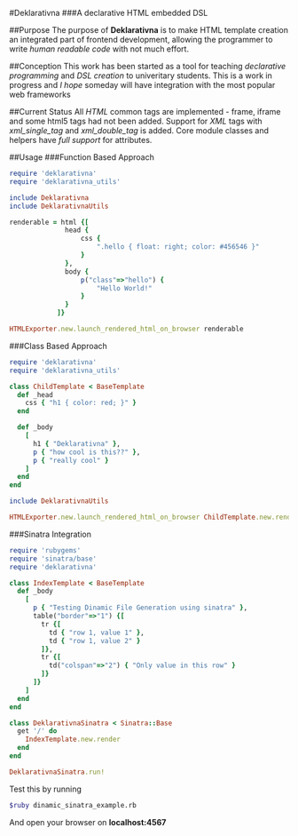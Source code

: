 #Deklarativna
###A declarative HTML embedded DSL

##Purpose
The purpose of **Deklarativna** is to make HTML template creation 
an integrated part of frontend development, allowing the programmer
to write *human readable code* with not much effort.

##Conception
This work has been started as a tool for teaching *declarative programming*
and *DSL creation* to univeritary students.
This is a work in progress and *I hope* someday will have integration
with the most popular web frameworks

##Current Status
All *HTML* common tags are implemented - frame, iframe and some html5 tags
had not been added.
Support for *XML* tags with *xml_single_tag* and *xml_double_tag*
is added. 
Core module classes and helpers have *full support* for attributes.

##Usage
###Function Based Approach

```ruby
require 'deklarativna'
require 'deklarativna_utils'

include Deklarativna
include DeklarativnaUtils

renderable = html {[
              head {
                  css {
                      ".hello { float: right; color: #456546 }"
                  }
              },
              body {
                  p("class"=>"hello") {
                      "Hello World!"
                  }
              }
            ]}

HTMLExporter.new.launch_rendered_html_on_browser renderable
```

###Class Based Approach

```ruby
require 'deklarativna'
require 'deklarativna_utils'

class ChildTemplate < BaseTemplate
  def _head
    css { "h1 { color: red; }" }
  end

  def _body
    [
      h1 { "Deklarativna" },
      p { "how cool is this??" },
      p { "really cool" }
    ]
  end
end

include DeklarativnaUtils

HTMLExporter.new.launch_rendered_html_on_browser ChildTemplate.new.render
```

###Sinatra Integration

```ruby
require 'rubygems'
require 'sinatra/base'
require 'deklarativna'

class IndexTemplate < BaseTemplate
  def _body
    [
      p { "Testing Dinamic File Generation using sinatra" },
      table("border"=>"1") {[
        tr {[
          td { "row 1, value 1" },
          td { "row 1, value 2" }
        ]},
        tr {[
          td("colspan"=>"2") { "Only value in this row" }
        ]}
      ]}
    ]
  end
end

class DeklarativnaSinatra < Sinatra::Base
  get '/' do
    IndexTemplate.new.render
  end
end

DeklarativnaSinatra.run!
```

Test this by running

```bash
$ruby dinamic_sinatra_example.rb
```
And open your browser on **localhost:4567**
